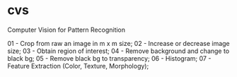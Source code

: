 # cvs
Computer Vision for Pattern Recognition

01 - Crop from raw an image in m x m size;
02 - Increase or decrease image size;
03 - Obtain region of interest;
04 - Remove background and change to black bg;
05 - Remove black bg to transparency;
06 - Histogram;
07 - Feature Extraction (Color, Texture, Morphology);
